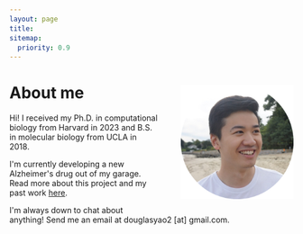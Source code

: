 ```yaml
---
layout: page
title:
sitemap:
  priority: 0.9
---
```


# About me

<img src="/assets/about_headshot.png" width="200" align="right" style="margin: -50px 0px 20px 40px">

Hi! I received my Ph.D. in computational biology from Harvard in 2023 and B.S. in molecular biology from UCLA in 2018.

I'm currently developing a new Alzheimer's drug out of my garage. Read more about this project and my past work [here](/projects/). 

I'm always down to chat about anything! Send me an email at douglasyao2 [at] gmail.com. 